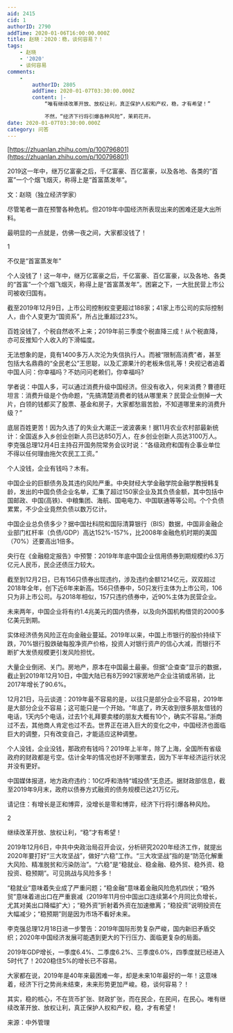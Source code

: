 ```yaml
---
aid: 2415
cid: 1
authorID: 2790
addTime: 2020-01-06T16:00:00.000Z
title: 赵晓：2020：稳，谈何容易？！
tags:
    - 赵晓
    - '2020'
    - 谈何容易
comments:
    -
        authorID: 2805
        addTime: 2020-01-07T03:30:00.000Z
        content: |-
            “唯有继续改革开放、放权让利，真正保护人权和产权，稳，才有希望！”

            不然，“经济下行将引爆各种风险”，茉莉花开。
date: 2020-01-07T03:30:00.000Z
category: 问答
---
```


[https://zhuanlan.zhihu.com/p/100796801](https://zhuanlan.zhihu.com/p/100796801)

2019这一年中，继万亿富豪之后，千亿富豪、百亿富豪，以及各地、各类的“首富”一个个烟飞烟灭，称得上是“首富蒸发年”。

文：赵晓（独立经济学家）

尽管笔者一直在预警各种危机。但2019年中国经济所表现出来的困难还是大出所料。

最明显的一点就是，仿佛一夜之间，大家都没钱了！

1

不仅是“首富蒸发年”

个人没钱了！这一年中，继万亿富豪之后，千亿富豪、百亿富豪，以及各地、各类的“首富”一个个烟飞烟灭，称得上是“首富蒸发年”。困窘之下，一大批民营上市公司被收归国有。

截至2019年12月9日，上市公司控制权变更超过188家；41家上市公司的实际控制人，由个人变更为“国资系”，所占比重超过23%。

百姓没钱了，个税自然收不上来；2019年前三季度个税直降三成！从个税直降，亦可反推知个人收入的下滑幅度。

无法想象的是，竟有1400多万人次沦为失信执行人。而被“限制高消费”者，甚至包括大名鼎鼎的“全民老公”王思聪，以及汇源果汁的老板朱信礼等！央视记者追着中国人问：你幸福吗？不妨问问老赖们，你幸福吗?​

学者说：中国人多，可以通过消费升级中国经济。但没有收入，何来消费？曹德旺坦言：消费升级是个伪命题，“先搞清楚消费者的钱从哪里来？民营企业倒掉一大片，白领的钱都买了股票、基金和房子，大家都愁眉苦脸，不知道哪里来的消费升级？”

底层百姓更苦！因为久违了的失业大潮正一波波袭来！据11月农业农村部最新统计：全国返乡入乡创业创新人员已达850万人，在乡创业创新人员达3100万人。李克强总理12月4日主持召开国务院常务会议时说：“各级政府和国有企事业单位不得以任何理由拖欠农民工工资。”

个人没钱，企业有钱吗？木有。

中国企业的巨额债务及其违约风险严重。中央财经大学金融学院金融学教授韩复龄，发出的中国负债企业名单，汇集了超过150家企业及其负债金额，其中包括中国邮政、中国(高铁)、中粮集团、海航、国电电力、中国联通等等公司。个个负债累累，不少企业竟然负债以数万亿计。

中国企业总负债多少？据中国社科院和国际清算银行（BIS）数据，中国非金融企业部门杠杆率（负债/GDP）高达152%-157%，比2008年金融危机时期的美国（70%）还要高出1倍多。

央行在《金融稳定报告》中预警：2019年年底中国企业信用债券到期规模约6.3万亿元人民币，民企还债压力较大。​

截至到12月2日，已有156只债券出现违约，涉及违约金额1214亿元，双双超过2018年全年，创下近6年来新高。156只债券中，50只发行主体为上市公司，106只为非上市公司。与2018年相似，157只违约债券中，近90%主体为民营企业。

未来两年，中国企业将有约1.4兆美元的国内债券，以及向外国机构借贷的2000多亿美元到期。

实体经济债务风险正在向金融业蔓延。2019年以来，中国上市银行的股价持续下跌，70%银行股跌破每股净资产价格，投资人对银行资产的信心大减，而银行不断扩大发债规模更引发风险担忧。

大量企业倒闭、关门。房地产，原本在中国最土最豪。但据“企查查”显示的数据，截止到2019年12月10日，中国大陆已有8万9921家房地产企业注销或吊销，比2017年增长了90.6%。

12月21日，马云谈道：2019年最不容易的是，以往只是部分企业不容易，2019年是大部分企业不容易；这可能只是一个开始。“年底了，昨天收到很多朋友借钱的电话，1天内5个电话，过去1个礼拜要卖楼的朋友大概有10个，确实不容易。”浙商过不去，其他商人肯定也过不去。世界正在进入巨大的变化之中，中国经济也面临巨大的调整，只有改变自己，才能适应这种调整。

个人没钱，企业没钱，那政府有钱吗？2019年上半年，除了上海，全国所有省级政府的财政都是亏空。估计全年的情况也好不到哪里去，因为下半年经济运行状况并没有更好。

中国媒体报道，地方政府违约：10亿呼和浩特“城投债”无息还。据财政部信息，截至2019年9月末，政府以债券方式融资的债务规模已达21万亿元。

请记住：有增长是正和博弈，没增长是零和博弈，经济下行将引爆各种风险。 ​

2

继续改革开放、放权让利，“稳”才有希望！

2019年12月6日，中共中央政治局召开会议，分析研究2020年经济工作，就提出2020年要打好“三大攻坚战”，做好“六稳”工作。“三大攻坚战”指的是“防范化解重大风险、精准脱贫和污染防治”。“六稳”是“稳就业、稳金融、稳外贸、稳外资、稳投资、稳预期”。可见挑战与风险多多！

“稳就业”意味着失业成了严重问题；“稳金融”意味着金融风险危机四伏；“稳外贸”意味着进出口在严重衰减（2019年11月份中国出口连续第4个月同比负增长，尤其对美出口降幅扩大）；“稳外资”折射着外资在加速撤离；“稳投资”说明投资在大幅减少；“稳预期”则是因为市场不看好未来。

李克强总理12月18日进一步警告：2019年国际形势复杂严峻，国内新旧矛盾交织；2020年中国经济发展可能遇到更大的下行压力、面临更复杂的局面。

2019年GDP增长，一季度6.4%、二季度6.2%、三季度6.0%，四季度就已经进入5时代了！2020稳住5%的增长已不容易。

大家都在说，2019年是40年来最困难一年，却是未来10年最好的一年！这意味着，经济下行之势尚未结束，未来形势更加严峻。稳，谈何容易？！

其实，稳的核心，不在货币扩张、财政扩张，而在民企，在民间，在民心。唯有继续改革开放、放权让利，真正保护人权和产权，稳，才有希望！

来源：中外管理

